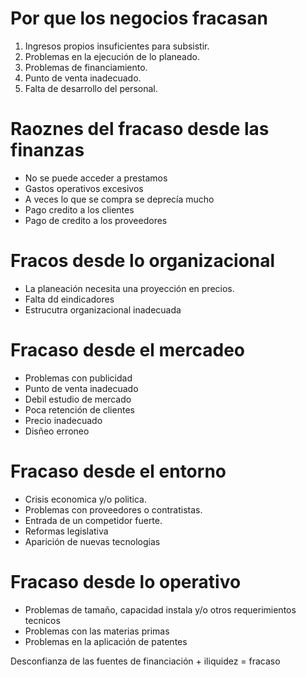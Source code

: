 # Por que los negocios fracasan

1. Ingresos propios insuficientes para subsistir.
2. Problemas en la ejecución de lo planeado.
3. Problemas de financiamiento.
4. Punto de venta inadecuado.
5. Falta de desarrollo del personal.

# Raoznes del fracaso desde las finanzas

- No se puede acceder a prestamos
- Gastos operativos excesivos
- A veces lo que se compra se deprecía mucho
- Pago credito a los clientes
- Pago de credito a los proveedores

# Fracos desde lo organizacional

- La planeación necesita una proyección en precios.
- Falta dd eindicadores
- Estrucutra organizacional inadecuada

# Fracaso desde el mercadeo

- Problemas con publicidad
- Punto de venta inadecuado
- Debil estudio de mercado
- Poca retención de clientes
- Precio inadecuado
- Disñeo erroneo

# Fracaso desde el entorno

- Crisis economica y/o politica.
- Problemas con proveedores o contratistas.
- Entrada de un competidor fuerte.
- Reformas legislativa
- Aparición de nuevas tecnologias

# Fracaso desde lo operativo

- Problemas de tamaño, capacidad instala y/o otros requerimientos tecnicos
- Problemas con las materias primas
- Problemas en la aplicación de patentes


Desconfianza de las fuentes de financiación + iliquidez = fracaso 